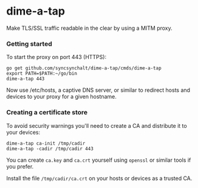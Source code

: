 # dime-a-tap

Make TLS/SSL traffic readable in the clear by using a MITM proxy.

### Getting started

To start the proxy on port 443 (HTTPS):

```
go get github.com/syncsynchalt/dime-a-tap/cmds/dime-a-tap
export PATH=$PATH:~/go/bin
dime-a-tap 443
```

Now use /etc/hosts, a captive DNS server, or similar to redirect hosts and devices to your proxy for a given hostname.

### Creating a certificate store

To avoid security warnings you'll need to create a CA and distribute it to your devices:

```
dime-a-tap ca-init /tmp/cadir
dime-a-tap -cadir /tmp/cadir 443
```

You can create `ca.key` and `ca.crt` yourself using `openssl` or similar tools if you prefer.

Install the file `/tmp/cadir/ca.crt` on your hosts or devices as a trusted CA.
